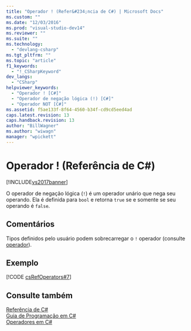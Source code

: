 ```yaml
---
title: "Operador ! (Refer&#234;ncia de C#) | Microsoft Docs"
ms.custom: ""
ms.date: "12/03/2016"
ms.prod: "visual-studio-dev14"
ms.reviewer: ""
ms.suite: ""
ms.technology: 
  - "devlang-csharp"
ms.tgt_pltfrm: ""
ms.topic: "article"
f1_keywords: 
  - "!_CSharpKeyword"
dev_langs: 
  - "CSharp"
helpviewer_keywords: 
  - "Operador ! [C#]"
  - "Operador de negação lógica (!) [C#]"
  - "Operador NOT [C#]"
ms.assetid: f5ae133f-8f64-4560-b34f-cd9cd5eed4ad
caps.latest.revision: 13
caps.handback.revision: 13
author: "BillWagner"
ms.author: "wiwagn"
manager: "wpickett"
---
```

# Operador ! (Refer&#234;ncia de C#)
[!INCLUDE[vs2017banner](../../../csharp/includes/vs2017banner.md)]

O operador de negação lógica \(`!`\) é um operador unário que nega seu operando.  Ela é definida para `bool` e retorna `true` se e somente se seu operando é `false`.  
  
## Comentários  
 Tipos definidos pelo usuário podem sobrecarregar o `!` operador \(consulte  [operador](../../../csharp/language-reference/keywords/operator.md)\).  
  
## Exemplo  
 [!CODE [csRefOperators#7](../CodeSnippet/VS_Snippets_VBCSharp/csrefOperators#7)]  
  
## Consulte também  
 [Referência de C\#](../../../csharp/language-reference/index.md)   
 [Guia de Programação em C\#](../../../csharp/programming-guide/index.md)   
 [Operadores em C\#](../../../csharp/language-reference/operators/index.md)